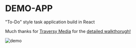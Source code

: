 # DEMO-APP
"To-Do" style task application build in React

Much thanks for [Traversy Media](https://www.youtube.com/channel/UC29ju8bIPH5as8OGnQzwJyA) for the [detailed walkthorugh!](https://www.youtube.com/watch?v=w7ejDZ8SWv8)

![demo](\demo.jpg)